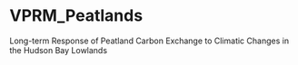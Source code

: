 # VPRM_Peatlands
Long-term Response of Peatland Carbon Exchange to Climatic Changes in the Hudson Bay Lowlands
